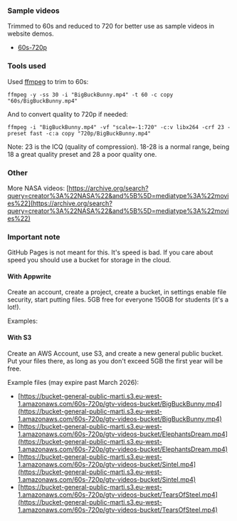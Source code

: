 ### Sample videos
Trimmed to 60s and reduced to 720 for better use as sample videos in website demos.
- [60s-720p](./60s-720p)

### Tools used
Used [ffmpeg](https://ffmpeg.org/download.html) to trim to 60s:
```
ffmpeg -y -ss 30 -i "BigBuckBunny.mp4" -t 60 -c copy "60s/BigBuckBunny.mp4"
```
And to convert quality to 720p if needed:
```
ffmpeg -i "BigBuckBunny.mp4" -vf "scale=-1:720" -c:v libx264 -crf 23 -preset fast -c:a copy "720p/BigBuckBunny.mp4"
```
Note: 23 is the ICQ (quality of compression). 18-28 is a normal range, being 18 a great quality preset and 28 a poor quality one.
### Other
More NASA videos: [https://archive.org/search?query=creator%3A%22NASA%22&and%5B%5D=mediatype%3A%22movies%22](https://archive.org/search?query=creator%3A%22NASA%22&and%5B%5D=mediatype%3A%22movies%22)
### Important note
GitHub Pages is not meant for this. It's speed is bad. If you care about speed you should use a bucket for storage in the cloud.

#### With Appwrite
Create an account, create a project, create a bucket, in settings enable file security, start putting files. 5GB free for everyone 150GB for students (it's a lot!).

Examples:


#### With S3
Create an AWS Account, use S3, and create a new general public bucket. Put your files there, as long as you don't exceed 5GB the first year will be free.

Example files (may expire past March 2026): 
- [https://bucket-general-public-marti.s3.eu-west-1.amazonaws.com/60s-720p/gtv-videos-bucket/BigBuckBunny.mp4](https://bucket-general-public-marti.s3.eu-west-1.amazonaws.com/60s-720p/gtv-videos-bucket/BigBuckBunny.mp4)
- [https://bucket-general-public-marti.s3.eu-west-1.amazonaws.com/60s-720p/gtv-videos-bucket/ElephantsDream.mp4](https://bucket-general-public-marti.s3.eu-west-1.amazonaws.com/60s-720p/gtv-videos-bucket/ElephantsDream.mp4)
- [https://bucket-general-public-marti.s3.eu-west-1.amazonaws.com/60s-720p/gtv-videos-bucket/Sintel.mp4](https://bucket-general-public-marti.s3.eu-west-1.amazonaws.com/60s-720p/gtv-videos-bucket/Sintel.mp4)
- [https://bucket-general-public-marti.s3.eu-west-1.amazonaws.com/60s-720p/gtv-videos-bucket/TearsOfSteel.mp4](https://bucket-general-public-marti.s3.eu-west-1.amazonaws.com/60s-720p/gtv-videos-bucket/TearsOfSteel.mp4)
